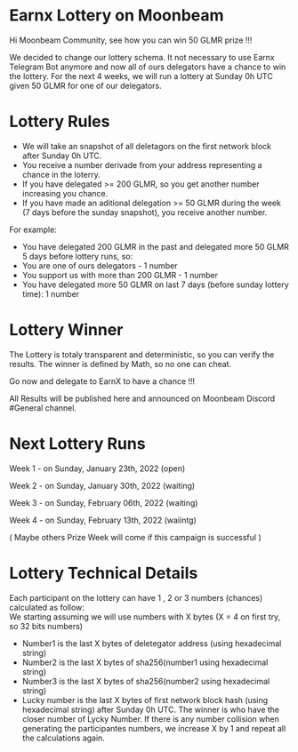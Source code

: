 # Earnx Lottery on Moonbeam
Hi Moonbeam Community, see how you can win 50 GLMR prize !!! 

We decided to change our lottery schema. It not necessary to use Earnx Telegram Bot anymore and now all of ours delegators have a chance to win the lottery. 
For the next 4 weeks, we will run a lottery at Sunday 0h UTC given 50 GLMR for one of our delegators.

# Lottery Rules
- We will take an snapshot of all deletagors on the first network block after Sunday 0h UTC.
- You receive a number derivade from your address representing a chance in the loterry.
- If you have delegated >= 200 GLMR, so you get another number increasing you chance.
- If you have made an aditional delegation >= 50 GLMR during the week (7 days before the sunday snapshot), you receive another number.

For example:
- You have delegated 200 GLMR in the past and delegated more 50 GLMR 5 days before lottery runs, so:
- You are one of ours delegators - 1 number
- You support us with more than 200 GLMR - 1 number
- You have delegated more 50 GLMR on last 7 days (before sunday lottery time): 1 number

# Lottery Winner
The Lottery is totaly transparent and deterministic, so you can verify the results. The winner is defined by Math, so no one can cheat.

Go now and delegate to EarnX to have a chance !!!

All Results will be published here and announced on Moonbeam Discord #General channel. 

# Next Lottery Runs 
Week 1 - on Sunday, January 23th, 2022 (open)

Week 2 - on Sunday, January 30th, 2022 (waiting)

Week 3 - on Sunday, February 06th, 2022 (waiting)

Week 4 - on Sunday, February 13th, 2022 (waiintg)

( Maybe others Prize Week will come if this campaign is successful )

# Lottery Technical Details
Each participant on the lottery can have 1 , 2 or 3 numbers (chances) calculated as follow:<BR>
We starting assuming we will use numbers with X bytes (X = 4 on first try, so 32 bits numbers)
- Number1 is the last X bytes of deletegator address (using hexadecimal string)
- Number2 is the last X bytes of sha256(number1 using hexadecimal string)
- Number3 is the last X bytes of sha256(number2 using hexadecimal string)
- Lucky number is the last X bytes of first network block hash (using hexadecimal string) after Sunday 0h UTC. 
The winner is who have the closer number of Lycky Number.
If there is any number collision when generating the participantes numbers, we increase X by 1 and repeat all the calculations again.





 
